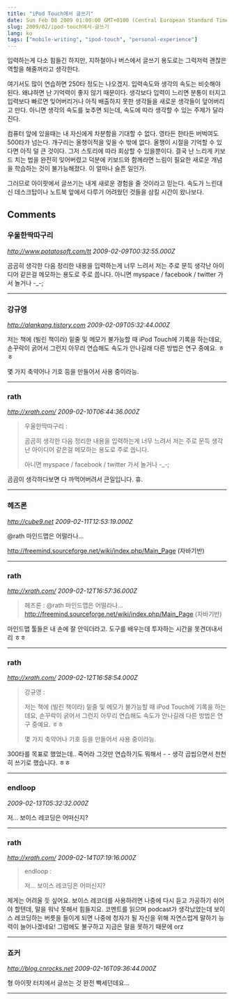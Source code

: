 ```yaml
---
title: "iPod Touch에서 글쓰기"
date: Sun Feb 08 2009 01:00:00 GMT+0100 (Central European Standard Time)
slug: 2009/02/ipod-touch에서-글쓰기
lang: ko
tags: ["mobile-writing", "ipod-touch", "personal-experience"]
---
```


입력하는게 다소 힘들긴 하지만, 지하철이나 버스에서 글쓰기 용도로는 그럭저럭 괜찮은 역할을 해줄꺼라고 생각한다.

여기서도 많이 연습하면 250타 정도는 나오겠지. 입력속도와 생각의 속도는 비슷해야 된다. 왜냐하면 난 기억력이 좋지 않기 때문이다. 생각보다 입력이 느리면 분통이 터지고 입력보다 빠르면 잊어버리거나 아직 배출하지 못한 생각들을 새로운 생각들이 덮어버리고 만다. 아니면 생각의 속도를 늦추면 되는데, 속도에 따라 생각할 수 있는 주제가 달라진다.

컴퓨터 앞에 있을때는 내 자신에게 차분함을 기대할 수 없다. 영타든 한타든  버벅여도 500타가 넘는다. 개구리는 올챙이적을 잊을 수 밖에 없다. 올챙이 시절을 기억할 수 있다면 아직 덜 큰 것이다. 그저 스토리에 따라 회상할 수 있을뿐이다. 결국 난 느리게 키보드 치는 법을 완전히 잊어버렸고 덕분에 키보드와 함께라면 느림이 필요한 새로운 개념을 학습하는 것이 불가능해졌다. 이 얼마나 슬픈 일인가.

그러므로 아이팟에서 글쓰기는 내게 새로운 경험을 줄 것이라고 믿는다. 속도가 느린대신 데스크탑이나 노트북 앞에서 다루기 어려웠던 것들을 삼킬 시간이 왔나보다.

## Comments

### 우울한딱따구리
*http://www.potatosoft.com/tt*
*2009-02-09T00:32:55.000Z*

곰곰히 생각한 다음 정리한 내용을 입력하는게 너무 느려서 저는 주로 문득 생각난 아이디어 같은걸 메모하는 용도로 주로 씁니다.
아니면 myspace / facebook / twitter 가서 놀거나 -_-;

---

### 강규영
*http://alankang.tistory.com*
*2009-02-09T05:32:44.000Z*

저는 책에 (빌린 책이라) 밑줄 및 메모가 불가능할 때 iPod Touch에 기록을 하는데요, 손꾸락이 굵어서 그런지 아무리 연습해도 속도가 안나길래 다른 방법은 연구 중예요. ㅎㅎ

몇 가지 축약어나 기호 등을 만들어서 사용 중이라능.

---

### rath
*http://xrath.com/*
*2009-02-10T06:44:36.000Z*

> 우울한딱따구리 :
>
> 곰곰히 생각한 다음 정리한 내용을 입력하는게 너무 느려서 저는 주로 문득 생각난 아이디어 같은걸 메모하는 용도로 주로 씁니다.
>
> 아니면 myspace / facebook / twitter 가서 놀거나 -_-;


곰곰이 생각하다보면 다 까먹어버려서 큰일입니다. 휴.

---

### 헤즈론
*http://cube9.net*
*2009-02-11T12:53:19.000Z*

@rath 
마인드맵은 어떨라나...

http://freemind.sourceforge.net/wiki/index.php/Main_Page (자바기반)

---

### rath
*http://xrath.com/*
*2009-02-12T16:57:36.000Z*

> 헤즈론 :
> @rath 마인드맵은 어떨라나…
> http://freemind.sourceforge.net/wiki/index.php/Main_Page (자바기반)

마인드맵 툴들은 내 손에 잘 안익더라고. 도구를 배우는데 투자하는 시간을 못견뎌내서리 ㅎㅎ

---

### rath
*http://xrath.com/*
*2009-02-12T16:58:54.000Z*


> 강규영 :
> 
> 저는 책에 (빌린 책이라) 밑줄 및 메모가 불가능할 때 iPod Touch에 기록을 하는데요, 손꾸락이 굵어서 그런지 아무리 연습해도 속도가 안나길래 다른 방법은 연구 중예요. ㅎㅎ
> 
> 몇 가지 축약어나 기호 등을 만들어서 사용 중이라능.

300타를 목표로 했었는데.. 죽어라 그것만 연습하기도 뭐해서 - - 생각 곱씹으면서 천천히 쓰기로 했습니다. ㅎㅎ

---

### endloop
*2009-02-13T05:32:32.000Z*

저... 보이스 레코딩은 어떠신지?

---

### rath
*http://xrath.com/*
*2009-02-14T07:19:16.000Z*

> endloop :
> 
> 저… 보이스 레코딩은 어떠신지?

제게는 어려울 듯 싶어요. 보이스 레코더를 사용하려면 나중에 다시 듣고 가공하기 쉬어야 할텐데, 말을 워낙 못해서 힘들지요. 코멘트를 읽으며 podcast가 생각났었는데 보이스 레코딩하는 버릇을 들이게 되면 나중에 청자가 될 자신을 위해 자연스럽게 말하기 능력이 늘어나겠네요!
그럼에도 불구하고 지금은 말을 못하기 때문에 orz

---

### 죠커
*http://blog.cnrocks.net*
*2009-02-16T09:36:44.000Z*

형 아이팟 터치에서 글쓰는 것 완전 빡세던데요...

---
